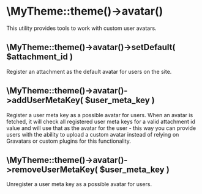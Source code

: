 # \MyTheme::theme()->avatar()

This utility provides tools to work with custom user avatars.

## \MyTheme::theme()->avatar()->setDefault( $attachment_id )

Register an attachment as the default avatar for users on the site.

## \MyTheme::theme()->avatar()->addUserMetaKey( $user_meta_key )

Register a user meta key as a possible avatar for users.
When an avatar is fetched, it will check all registered user meta keys for a valid attachment id value and will use that as the avatar for the user - this way you can provide users with the ability to upload a custom avatar instead of relying on Gravatars or custom plugins for this functionality.

## \MyTheme::theme()->avatar()->removeUserMetaKey( $user_meta_key )

Unregister a user meta key as a possible avatar for users.
